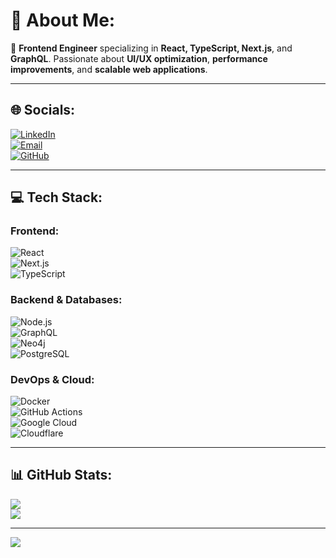 # 💫 About Me:

🚀 **Frontend Engineer** specializing in **React, TypeScript, Next.js**, and **GraphQL**. Passionate about **UI/UX optimization**, **performance improvements**, and **scalable web applications**.

---

## 🌐 Socials:

[![LinkedIn](https://img.shields.io/badge/LinkedIn-%230077B5.svg?logo=linkedin&logoColor=white)](https://linkedin.com/in/jan-smrcka)  
[![Email](https://img.shields.io/badge/Email-D14836?logo=gmail&logoColor=white)](mailto:info@jansmrcka.dev)  
[![GitHub](https://img.shields.io/badge/GitHub-181717?logo=github&logoColor=white)](https://github.com/JanSmrcka)

---

## 💻 Tech Stack:

### **Frontend**:

![React](https://img.shields.io/badge/react-%2320232a.svg?style=for-the-badge&logo=react&logoColor=%2361DAFB)  
![Next.js](https://img.shields.io/badge/Next-black?style=for-the-badge&logo=next.js&logoColor=white)  
![TypeScript](https://img.shields.io/badge/typescript-%23007ACC.svg?style=for-the-badge&logo=typescript&logoColor=white)

### **Backend & Databases**:

![Node.js](https://img.shields.io/badge/Node.js-43853D?style=for-the-badge&logo=node.js&logoColor=white)  
![GraphQL](https://img.shields.io/badge/-GraphQL-E10098?style=for-the-badge&logo=graphql&logoColor=white)  
![Neo4j](https://img.shields.io/badge/neo4j-%230091D3.svg?style=for-the-badge&logo=neo4j&logoColor=white)  
![PostgreSQL](https://img.shields.io/badge/postgresql-%23336791.svg?style=for-the-badge&logo=postgresql&logoColor=white)

### **DevOps & Cloud**:

![Docker](https://img.shields.io/badge/docker-%230db7ed.svg?style=for-the-badge&logo=docker&logoColor=white)  
![GitHub Actions](https://img.shields.io/badge/GitHub%20Actions-%232671E5.svg?style=for-the-badge&logo=githubactions&logoColor=white)  
![Google Cloud](https://img.shields.io/badge/GoogleCloud-%234285F4.svg?style=for-the-badge&logo=google-cloud&logoColor=white)  
![Cloudflare](https://img.shields.io/badge/Cloudflare-F38020?style=for-the-badge&logo=Cloudflare&logoColor=white)

---

## 📊 GitHub Stats:

![](https://github-readme-streak-stats.herokuapp.com/?user=JanSmrcka&theme=dark&hide_border=false)  
![](https://github-readme-stats.vercel.app/api/top-langs/?username=JanSmrcka&theme=dark&hide_border=false&include_all_commits=false&count_private=false&layout=compact)

---

[![](https://visitcount.itsvg.in/api?id=JanSmrcka&icon=0&color=0)](https://visitcount.itsvg.in)

<!-- Proudly created with GPRM ( https://gprm.itsvg.in ) -->
 

